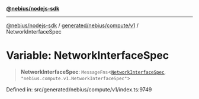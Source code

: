 [**@nebius/nodejs-sdk**](../../../../../README.md)

***

[@nebius/nodejs-sdk](../../../../../README.md) / [generated/nebius/compute/v1](../README.md) / NetworkInterfaceSpec

# Variable: NetworkInterfaceSpec

> **NetworkInterfaceSpec**: `MessageFns`\<[`NetworkInterfaceSpec`](../interfaces/NetworkInterfaceSpec.md), `"nebius.compute.v1.NetworkInterfaceSpec"`\>

Defined in: src/generated/nebius/compute/v1/index.ts:9749
